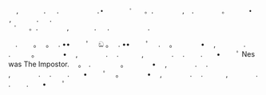       ,　　　　.　 .　　       .•　    　ﾟ　　。.      　,　.　 　　　。　　　　•　    ,　　　　.　 .　　
    　ﾟ　　。.      　,　　　　.　 .　　       .
 　.　　      。　  。　    .    ••　    　ﾟ　          ඞ   。　    .    ••　    　ﾟ　
 .      　。　　　　•　    ,　　　　.　 .　　　。　　　　•　    ,　　　　.　 .　　
 　,　　　　.　 .　　       .　　•　    　ﾟ
                      Nes was The Impostor.　 。　.　 　　　。　　　　•　    ,　　　　.　 .　　
 　,　　　　.　 .　　       .　　•　    　ﾟ
     　。　　　　•　    ,　　　　.　 .　　
 　,　　　　.　 .　　       .　　•　    　ﾟ
